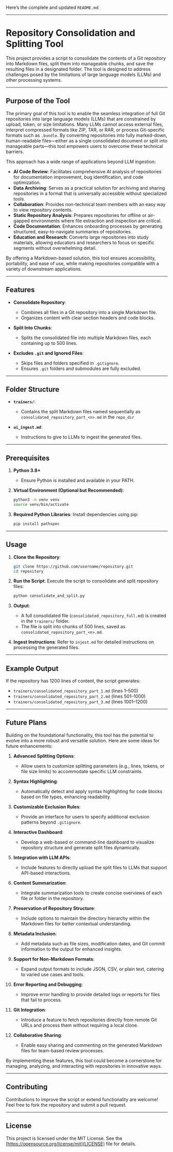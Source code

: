 Here’s the complete and updated `README.md`:

---

# Repository Consolidation and Splitting Tool

This project provides a script to consolidate the contents of a Git repository into Markdown files, split them into manageable chunks, and save the resulting files in a designated folder. The tool is designed to address challenges posed by the limitations of large language models (LLMs) and other processing systems.

---

## Purpose of the Tool

The primary goal of this tool is to enable the seamless integration of full Git repositories into large language models (LLMs) that are constrained by upload, token, or size limitations. Many LLMs cannot access external files, interpret compressed formats like ZIP, TAR, or RAR, or process Git-specific formats such as `.bundle`. By converting repositories into fully marked-down, human-readable files—either as a single consolidated document or split into manageable parts—this tool empowers users to overcome these technical barriers. 

This approach has a wide range of applications beyond LLM ingestion:

- **AI Code Review**: Facilitates comprehensive AI analysis of repositories for documentation improvement, bug identification, and code optimization.
- **Data Archiving**: Serves as a practical solution for archiving and sharing repositories in a format that is universally accessible without specialized tools.
- **Collaboration**: Provides non-technical team members with an easy way to view repository contents.
- **Static Repository Analysis**: Prepares repositories for offline or air-gapped environments where file extraction and inspection are critical.
- **Code Documentation**: Enhances onboarding processes by generating structured, easy-to-navigate summaries of repositories.
- **Education and Research**: Converts large repositories into study materials, allowing educators and researchers to focus on specific segments without overwhelming detail.

By offering a Markdown-based solution, this tool ensures accessibility, portability, and ease of use, while making repositories compatible with a variety of downstream applications.

---

## Features

- **Consolidate Repository**:
  - Combines all files in a Git repository into a single Markdown file.
  - Organizes content with clear section headers and code blocks.

- **Split Into Chunks**:
  - Splits the consolidated file into multiple Markdown files, each containing up to 500 lines.

- **Excludes `.git` and Ignored Files**:
  - Skips files and folders specified in `.gitignore`.
  - Ensures `.git` folders and submodules are fully excluded.

---

## Folder Structure

- **`trainers/`**:
  - Contains the split Markdown files named sequentially as `consolidated_repository_part_<n>.md` in the `repo_dir`

- **`ai_ingest.md`**:
  - Instructions to give to LLMs to ingest the generated files.

---

## Prerequisites

1. **Python 3.8+**
   - Ensure Python is installed and available in your PATH.

2. **Virtual Environment (Optional but Recommended)**:
   ```bash
   python3 -m venv venv
   source venv/bin/activate
   ```

3. **Required Python Libraries**:
   Install dependencies using pip:
   ```bash
   pip install pathspec
   ```

---

## Usage

1. **Clone the Repository**:
   ```bash
   git clone https://github.com/username/repository.git
   cd repository
   ```

2. **Run the Script**:
   Execute the script to consolidate and split repository files:
   ```bash
   python consolidate_and_split.py
   ```

3. **Output**:
   - A full consolidated file (`consolidated_repository_full.md`) is created in the `trainers/` folder.
   - The file is split into chunks of 500 lines, saved as `consolidated_repository_part_<n>.md`.

4. **Ingest Instructions**:
   Refer to `injest.md` for detailed instructions on processing the generated files.

---

## Example Output

If the repository has 1200 lines of content, the script generates:
- `trainers/consolidated_repository_part_1.md` (lines 1–500)
- `trainers/consolidated_repository_part_2.md` (lines 501–1000)
- `trainers/consolidated_repository_part_3.md` (lines 1001–1200)

---

## Future Plans

Building on the foundational functionality, this tool has the potential to evolve into a more robust and versatile solution. Here are some ideas for future enhancements:

1. **Advanced Splitting Options**:
   - Allow users to customize splitting parameters (e.g., lines, tokens, or file size limits) to accommodate specific LLM constraints.

2. **Syntax Highlighting**:
   - Automatically detect and apply syntax highlighting for code blocks based on file types, enhancing readability.

3. **Customizable Exclusion Rules**:
   - Provide an interface for users to specify additional exclusion patterns beyond `.gitignore`.

4. **Interactive Dashboard**:
   - Develop a web-based or command-line dashboard to visualize repository structure and generate split files dynamically.

5. **Integration with LLM APIs**:
   - Include features to directly upload the split files to LLMs that support API-based interactions.

6. **Content Summarization**:
   - Integrate summarization tools to create concise overviews of each file or folder in the repository.

7. **Preservation of Repository Structure**:
   - Include options to maintain the directory hierarchy within the Markdown files for better contextual understanding.

8. **Metadata Inclusion**:
   - Add metadata such as file sizes, modification dates, and Git commit information to the output for enhanced insights.

9. **Support for Non-Markdown Formats**:
   - Expand output formats to include JSON, CSV, or plain text, catering to varied use cases and tools.

10. **Error Reporting and Debugging**:
    - Improve error handling to provide detailed logs or reports for files that fail to process.

11. **Git Integration**:
    - Introduce a feature to fetch repositories directly from remote Git URLs and process them without requiring a local clone.

12. **Collaborative Sharing**:
    - Enable easy sharing and commenting on the generated Markdown files for team-based review processes.

By implementing these features, this tool could become a cornerstone for managing, analyzing, and interacting with repositories in innovative ways.

---

## Contributing

Contributions to improve the script or extend functionality are welcome! Feel free to fork the repository and submit a pull request.

---

## License

This project is licensed under the MIT License. See the [https://opensource.org/license/mit](LICENSE) file for details.